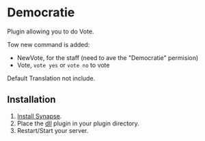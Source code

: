 # Democratie
Plugin allowing you to do Vote.

Tow new command is added:
- NewVote, for the staff (need to ave the "Democratie" permision)
- Vote, `vote yes` or `vote no` to vote

Default Translation not include.

## Installation

1. [Install Synapse](https://github.com/SynapseSL/Synapse/wiki#hosting-guides).
2. Place the [dll](https://github.com/warquys/Democratie/releases/) plugin in your plugin directory.
3. Restart/Start your server.
